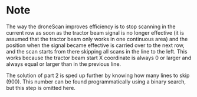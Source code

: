 # Note

The way the droneScan improves efficiency is to stop scanning in the current row
as soon as the tractor beam signal is no longer effective (it is assumed that
the tractor beam only works in one continuous area) and the position when the
signal became effective is carried over to the next row, and the scan starts
from there skipping all scans in the line to the left. This works because the
tractor beam start X coordinate is always 0 or larger and always equal or larger
than in the previous line.

The solution of part 2 is sped up further by knowing how many lines to skip
(900). This number can be found programmatically using a binary search, but this
step is omitted here.
